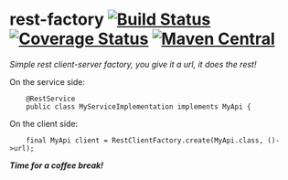 # rest-factory [![Build Status](https://travis-ci.org/tcurrie/rest-factory.svg?branch=master)](https://travis-ci.org/tcurrie/rest-factory) [![Coverage Status](https://coveralls.io/repos/github/tcurrie/rest-factory/badge.svg?branch=master)](https://coveralls.io/github/tcurrie/rest-factory?branch=master) [![Maven Central](https://maven-badges.herokuapp.com/maven-central/com.github.tcurrie/rest.factory/badge.svg?style=plastic)](https://maven-badges.herokuapp.com/maven-central/com.github.tcurrie/rest.factory)

_Simple rest client-server factory, you give it a url, it does the rest!_

On the service side:

        @RestService
        public class MyServiceImplementation implements MyApi {

On the client side:

        final MyApi client = RestClientFactory.create(MyApi.class, ()->url);

**_Time for a coffee break!_**
